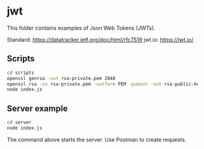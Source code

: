 # jwt

This folder contains examples of Json Web Tokens (JWTs).

Standard: <https://datatracker.ietf.org/doc/html/rfc7519>
jwt.io: <https://jwt.io/>

## Scripts

```bash
cd scripts
openssl genrsa -out rsa-private.pem 2048
openssl rsa -in rsa-private.pem -outform PEM -pubout -out rsa-public-key.pem
node index.js
```

## Server example

```bash
cd server
node index.js
```

The command above starts the server. Use Postman to create requests.
